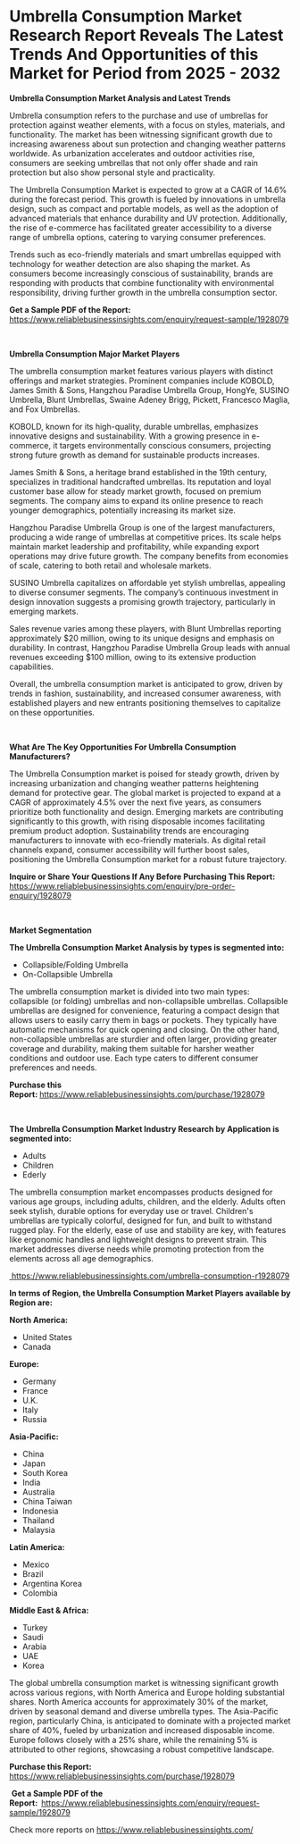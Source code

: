 <p><h1>Umbrella Consumption Market Research Report Reveals The Latest Trends And Opportunities of this Market for Period from 2025 - 2032</h1></p><p><strong>Umbrella Consumption Market Analysis and Latest Trends</strong></p>
<p><p>Umbrella consumption refers to the purchase and use of umbrellas for protection against weather elements, with a focus on styles, materials, and functionality. The market has been witnessing significant growth due to increasing awareness about sun protection and changing weather patterns worldwide. As urbanization accelerates and outdoor activities rise, consumers are seeking umbrellas that not only offer shade and rain protection but also show personal style and practicality.</p><p>The Umbrella Consumption Market is expected to grow at a CAGR of 14.6% during the forecast period. This growth is fueled by innovations in umbrella design, such as compact and portable models, as well as the adoption of advanced materials that enhance durability and UV protection. Additionally, the rise of e-commerce has facilitated greater accessibility to a diverse range of umbrella options, catering to varying consumer preferences. </p><p>Trends such as eco-friendly materials and smart umbrellas equipped with technology for weather detection are also shaping the market. As consumers become increasingly conscious of sustainability, brands are responding with products that combine functionality with environmental responsibility, driving further growth in the umbrella consumption sector.</p></p>
<p><strong>Get a Sample PDF of the Report:&nbsp;</strong> <a href="https://www.reliablebusinessinsights.com/enquiry/request-sample/1928079?utm_campaign=2274&utm_medium=2&utm_source=Github&utm_content=ia&utm_term=29032025&utm_id=umbrella-consumption">https://www.reliablebusinessinsights.com/enquiry/request-sample/1928079</a></p>
<p>&nbsp;</p>
<p><strong>Umbrella Consumption Major Market Players</strong></p>
<p><p>The umbrella consumption market features various players with distinct offerings and market strategies. Prominent companies include KOBOLD, James Smith & Sons, Hangzhou Paradise Umbrella Group, HongYe, SUSINO Umbrella, Blunt Umbrellas, Swaine Adeney Brigg, Pickett, Francesco Maglia, and Fox Umbrellas.</p><p>KOBOLD, known for its high-quality, durable umbrellas, emphasizes innovative designs and sustainability. With a growing presence in e-commerce, it targets environmentally conscious consumers, projecting strong future growth as demand for sustainable products increases.</p><p>James Smith & Sons, a heritage brand established in the 19th century, specializes in traditional handcrafted umbrellas. Its reputation and loyal customer base allow for steady market growth, focused on premium segments. The company aims to expand its online presence to reach younger demographics, potentially increasing its market size.</p><p>Hangzhou Paradise Umbrella Group is one of the largest manufacturers, producing a wide range of umbrellas at competitive prices. Its scale helps maintain market leadership and profitability, while expanding export operations may drive future growth. The company benefits from economies of scale, catering to both retail and wholesale markets.</p><p>SUSINO Umbrella capitalizes on affordable yet stylish umbrellas, appealing to diverse consumer segments. The company’s continuous investment in design innovation suggests a promising growth trajectory, particularly in emerging markets.</p><p>Sales revenue varies among these players, with Blunt Umbrellas reporting approximately $20 million, owing to its unique designs and emphasis on durability. In contrast, Hangzhou Paradise Umbrella Group leads with annual revenues exceeding $100 million, owing to its extensive production capabilities.</p><p>Overall, the umbrella consumption market is anticipated to grow, driven by trends in fashion, sustainability, and increased consumer awareness, with established players and new entrants positioning themselves to capitalize on these opportunities.</p></p>
<p>&nbsp;</p>
<p><strong>What Are The Key Opportunities For Umbrella Consumption Manufacturers?</strong></p>
<p><p>The Umbrella Consumption market is poised for steady growth, driven by increasing urbanization and changing weather patterns heightening demand for protective gear. The global market is projected to expand at a CAGR of approximately 4.5% over the next five years, as consumers prioritize both functionality and design. Emerging markets are contributing significantly to this growth, with rising disposable incomes facilitating premium product adoption. Sustainability trends are encouraging manufacturers to innovate with eco-friendly materials. As digital retail channels expand, consumer accessibility will further boost sales, positioning the Umbrella Consumption market for a robust future trajectory.</p></p>
<p><strong>Inquire or Share Your Questions If Any Before Purchasing This Report:</strong> <a href="https://www.reliablebusinessinsights.com/enquiry/pre-order-enquiry/1928079?utm_campaign=2274&utm_medium=2&utm_source=Github&utm_content=ia&utm_term=29032025&utm_id=umbrella-consumption">https://www.reliablebusinessinsights.com/enquiry/pre-order-enquiry/1928079</a></p>
<p>&nbsp;</p>
<p><strong>Market Segmentation</strong></p>
<p><strong>The Umbrella Consumption Market Analysis by types is segmented into:</strong></p>
<p><ul><li>Collapsible/Folding Umbrella</li><li>On-Collapsible Umbrella</li></ul></p>
<p><p>The umbrella consumption market is divided into two main types: collapsible (or folding) umbrellas and non-collapsible umbrellas. Collapsible umbrellas are designed for convenience, featuring a compact design that allows users to easily carry them in bags or pockets. They typically have automatic mechanisms for quick opening and closing. On the other hand, non-collapsible umbrellas are sturdier and often larger, providing greater coverage and durability, making them suitable for harsher weather conditions and outdoor use. Each type caters to different consumer preferences and needs.</p></p>
<p><strong>Purchase this Report:&nbsp;</strong><a href="https://www.reliablebusinessinsights.com/purchase/1928079?utm_campaign=2274&utm_medium=2&utm_source=Github&utm_content=ia&utm_term=29032025&utm_id=umbrella-consumption">https://www.reliablebusinessinsights.com/purchase/1928079</a></p>
<p>&nbsp;</p>
<p><strong>The Umbrella Consumption Market Industry Research by Application is segmented into:</strong></p>
<p><ul><li>Adults</li><li>Children</li><li>Ederly</li></ul></p>
<p><p>The umbrella consumption market encompasses products designed for various age groups, including adults, children, and the elderly. Adults often seek stylish, durable options for everyday use or travel. Children's umbrellas are typically colorful, designed for fun, and built to withstand rugged play. For the elderly, ease of use and stability are key, with features like ergonomic handles and lightweight designs to prevent strain. This market addresses diverse needs while promoting protection from the elements across all age demographics.</p></p>
<p><a href="https://www.reliablebusinessinsights.com/umbrella-consumption-r1928079?utm_campaign=2274&utm_medium=2&utm_source=Github&utm_content=ia&utm_term=29032025&utm_id=umbrella-consumption">&nbsp;https://www.reliablebusinessinsights.com/umbrella-consumption-r1928079</a></p>
<p><strong>In terms of Region, the Umbrella Consumption Market Players available by Region are:</strong></p>
<p>
    <p> <strong> North America: </strong>
        <ul>
            <li>United States</li>
            <li>Canada</li>
        </ul>
        </p> 
    <p> <strong> Europe: </strong>
        <ul>
            <li>Germany</li>
            <li>France</li>
            <li>U.K.</li>
            <li>Italy</li>
            <li>Russia</li>
        </ul>
        </p> 
    <p> <strong> Asia-Pacific: </strong>
        <ul>
            <li>China</li>
            <li>Japan</li>
            <li>South Korea</li>
            <li>India</li>
            <li>Australia</li>
            <li>China Taiwan</li>
            <li>Indonesia</li>
            <li>Thailand</li>
            <li>Malaysia</li>
        </ul>
        </p> 
    <p> <strong> Latin America: </strong>
        <ul>
            <li>Mexico</li>
            <li>Brazil</li>
            <li>Argentina Korea</li>
            <li>Colombia</li>
        </ul>
        </p> 
    <p> <strong> Middle East & Africa: </strong>
        <ul>
            <li>Turkey</li>
            <li>Saudi</li>
            <li>Arabia</li>
            <li>UAE</li>
            <li>Korea</li>
        </ul>
    </p>
    </p>
<p><p>The global umbrella consumption market is witnessing significant growth across various regions, with North America and Europe holding substantial shares. North America accounts for approximately 30% of the market, driven by seasonal demand and diverse umbrella types. The Asia-Pacific region, particularly China, is anticipated to dominate with a projected market share of 40%, fueled by urbanization and increased disposable income. Europe follows closely with a 25% share, while the remaining 5% is attributed to other regions, showcasing a robust competitive landscape.</p></p>
<p><strong>Purchase this Report: </strong><a href="https://www.reliablebusinessinsights.com/purchase/1928079?utm_campaign=2274&utm_medium=2&utm_source=Github&utm_content=ia&utm_term=29032025&utm_id=umbrella-consumption">https://www.reliablebusinessinsights.com/purchase/1928079</a></p>
<p>&nbsp;<strong>Get a Sample PDF of the Report:&nbsp;&nbsp;</strong><a href="https://www.reliablebusinessinsights.com/enquiry/request-sample/1928079?utm_campaign=2274&utm_medium=2&utm_source=Github&utm_content=ia&utm_term=29032025&utm_id=umbrella-consumption">https://www.reliablebusinessinsights.com/enquiry/request-sample/1928079</a></p>
<p><strong></strong></p>
<p>Check more reports on <a href="https://www.reliablebusinessinsights.com/?utm_campaign=2274&utm_medium=2&utm_source=Github&utm_content=ia&utm_term=29032025&utm_id=umbrella-consumption">https://www.reliablebusinessinsights.com/</a></p>